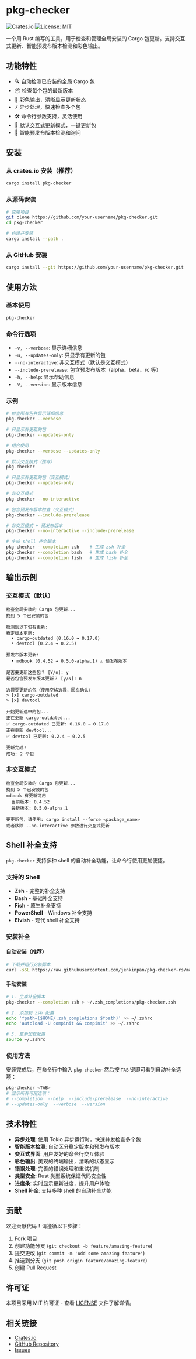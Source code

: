 # pkg-checker

[![Crates.io](https://img.shields.io/crates/v/pkg-checker.svg)](https://crates.io/crates/pkg-checker)
[![License: MIT](https://img.shields.io/badge/License-MIT-yellow.svg)](https://opensource.org/licenses/MIT)

一个用 Rust 编写的工具，用于检查和管理全局安装的 Cargo 包更新。支持交互式更新、智能预发布版本检测和彩色输出。

## 功能特性

- 🔍 自动检测已安装的全局 Cargo 包
- 📦 检查每个包的最新版本
- 🎨 彩色输出，清晰显示更新状态
- ⚡ 异步处理，快速检查多个包
- 🛠️ 命令行参数支持，灵活使用
- 🔄 默认交互式更新模式，一键更新包
- 🧠 智能预发布版本检测和询问

## 安装

### 从 crates.io 安装（推荐）

```bash
cargo install pkg-checker
```

### 从源码安装

```bash
# 克隆项目
git clone https://github.com/your-username/pkg-checker.git
cd pkg-checker

# 构建并安装
cargo install --path .
```

### 从 GitHub 安装

```bash
cargo install --git https://github.com/your-username/pkg-checker.git
```

## 使用方法

### 基本使用

```bash
pkg-checker
```

### 命令行选项

- `-v, --verbose`: 显示详细信息
- `-u, --updates-only`: 只显示有更新的包
- `--no-interactive`: 非交互模式（默认是交互模式）
- `--include-prerelease`: 包含预发布版本（alpha、beta、rc 等）
- `-h, --help`: 显示帮助信息
- `-V, --version`: 显示版本信息

### 示例

```bash
# 检查所有包并显示详细信息
pkg-checker --verbose

# 只显示有更新的包
pkg-checker --updates-only

# 组合使用
pkg-checker --verbose --updates-only

# 默认交互模式（推荐）
pkg-checker

# 只显示有更新的包（交互模式）
pkg-checker --updates-only

# 非交互模式
pkg-checker --no-interactive

# 包含预发布版本检查（交互模式）
pkg-checker --include-prerelease

# 非交互模式 + 预发布版本
pkg-checker --no-interactive --include-prerelease

# 生成 shell 补全脚本
pkg-checker --completion zsh    # 生成 zsh 补全
pkg-checker --completion bash   # 生成 bash 补全
pkg-checker --completion fish   # 生成 fish 补全
```

## 输出示例

### 交互模式（默认）

```text
检查全局安装的 Cargo 包更新...
找到 5 个已安装的包

检测到以下包有更新:
稳定版本更新:
  • cargo-outdated (0.16.0 → 0.17.0)
  • devtool (0.2.4 → 0.2.5)

预发布版本更新:
  • mdbook (0.4.52 → 0.5.0-alpha.1) ⚠️ 预发布版本

是否要更新这些包？ [Y/n]: y
是否包含预发布版本更新？ [y/N]: n

选择要更新的包（使用空格选择，回车确认）
> [x] cargo-outdated
> [x] devtool

开始更新选中的包...
正在更新 cargo-outdated...
✅ cargo-outdated 已更新: 0.16.0 → 0.17.0
正在更新 devtool...
✅ devtool 已更新: 0.2.4 → 0.2.5

更新完成！
成功: 2 个包
```

### 非交互模式

```text
检查全局安装的 Cargo 包更新...
找到 5 个已安装的包
mdbook 有更新可用
  当前版本: 0.4.52
  最新版本: 0.5.0-alpha.1

要更新包，请使用: cargo install --force <package_name>
或者移除 --no-interactive 参数进行交互式更新
```

## Shell 补全支持

`pkg-checker` 支持多种 shell 的自动补全功能，让命令行使用更加便捷。

### 支持的 Shell

- **Zsh** - 完整的补全支持
- **Bash** - 基础补全支持
- **Fish** - 原生补全支持
- **PowerShell** - Windows 补全支持
- **Elvish** - 现代 shell 补全支持

### 安装补全

#### 自动安装（推荐）

```bash
# 下载并运行安装脚本
curl -sSL https://raw.githubusercontent.com/jenkinpan/pkg-checker-rs/main/install_completion.sh | bash
```

#### 手动安装

```bash
# 1. 生成补全脚本
pkg-checker --completion zsh > ~/.zsh_completions/pkg-checker.zsh

# 2. 添加到 zsh 配置
echo 'fpath=($HOME/.zsh_completions $fpath)' >> ~/.zshrc
echo 'autoload -U compinit && compinit' >> ~/.zshrc

# 3. 重新加载配置
source ~/.zshrc
```

### 使用方法

安装完成后，在命令行中输入 `pkg-checker` 然后按 `TAB` 键即可看到自动补全选项：

```bash
pkg-checker <TAB>
# 显示所有可用选项：
# --completion  --help  --include-prerelease  --no-interactive
# --updates-only  --verbose  --version
```

## 技术特性

- **异步处理**: 使用 Tokio 异步运行时，快速并发检查多个包
- **智能版本检测**: 自动区分稳定版本和预发布版本
- **交互式界面**: 用户友好的命令行交互体验
- **彩色输出**: 美观的终端输出，清晰的状态显示
- **错误处理**: 完善的错误处理和重试机制
- **类型安全**: Rust 类型系统保证代码安全性
- **进度条**: 实时显示更新进度，提升用户体验
- **Shell 补全**: 支持多种 shell 的自动补全功能

## 贡献

欢迎贡献代码！请遵循以下步骤：

1. Fork 项目
2. 创建功能分支 (`git checkout -b feature/amazing-feature`)
3. 提交更改 (`git commit -m 'Add some amazing feature'`)
4. 推送到分支 (`git push origin feature/amazing-feature`)
5. 创建 Pull Request

## 许可证

本项目采用 MIT 许可证 - 查看 [LICENSE](LICENSE) 文件了解详情。

## 相关链接

- [Crates.io](https://crates.io/crates/pkg-checker)
- [GitHub Repository](https://github.com/your-username/pkg-checker)
- [Issues](https://github.com/your-username/pkg-checker/issues)
